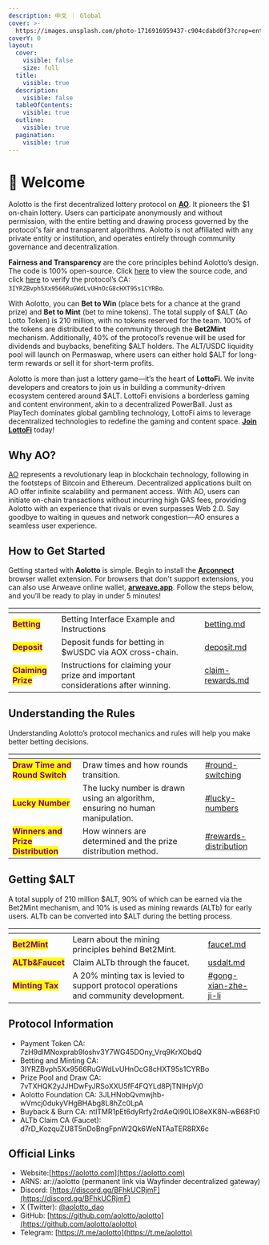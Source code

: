 ```yaml
---
description: 中文 ｜ Global
cover: >-
  https://images.unsplash.com/photo-1716916959437-c904cdabd0f3?crop=entropy&cs=srgb&fm=jpg&ixid=M3wxOTcwMjR8MHwxfHJhbmRvbXx8fHx8fHx8fDE3MjAzMjY3MzZ8&ixlib=rb-4.0.3&q=85
coverY: 0
layout:
  cover:
    visible: false
    size: full
  title:
    visible: true
  description:
    visible: false
  tableOfContents:
    visible: true
  outline:
    visible: true
  pagination:
    visible: true
---
```


# 👏 Welcome

Aolotto is the first decentralized lottery protocol on [**AO**](https://ao.arweave.dev/). It pioneers the $1 on-chain lottery. Users can participate anonymously and without permission, with the entire betting and drawing process governed by the protocol's fair and transparent algorithms. Aolotto is not affiliated with any private entity or institution, and operates entirely through community governance and decentralization.

**Fairness and Transparency** are the core principles behind Aolotto’s design. The code is 100% open-source. Click [here](https://github.com/aolotto/protocols) to view the source code, and click [here](https://www.ao.link/#/entity/3IYRZBvph5Xx9566RuGWdLvUHnOcG8cHXT95s1CYRBo) to verify the protocol’s CA: `3IYRZBvph5Xx9566RuGWdLvUHnOcG8cHXT95s1CYRBo`.

With Aolotto, you can **Bet to Win** (place bets for a chance at the grand prize) and **Bet to Mint** (bet to mine tokens). The total supply of $ALT (Ao Lotto Token) is 210 million, with no tokens reserved for the team. 100% of the tokens are distributed to the community through the **Bet2Mint** mechanism. Additionally, 40% of the protocol’s revenue will be used for dividends and buybacks, benefiting $ALT holders. The ALT/USDC liquidity pool will launch on Permaswap, where users can either hold $ALT for long-term rewards or sell it for short-term profits.

Aolotto is more than just a lottery game—it’s the heart of **LottoFi**. We invite developers and creators to join us in building a community-driven ecosystem centered around $ALT. LottoFi envisions a borderless gaming and content environment, akin to a decentralized PowerBall. Just as PlayTech dominates global gambling technology, LottoFi aims to leverage decentralized technologies to redefine the gaming and content space. [**Join LottoFi**](https://docs.aolotto.com/cn/lottofi) today!

## Why AO?

[AO](https://ao.arweave.dev/) represents a revolutionary leap in blockchain technology, following in the footsteps of Bitcoin and Ethereum. Decentralized applications built on AO offer infinite scalability and permanent access. With AO, users can initiate on-chain transactions without incurring high GAS fees, providing Aolotto with an experience that rivals or even surpasses Web 2.0. Say goodbye to waiting in queues and network congestion—AO ensures a seamless user experience.

## How to Get Started

Getting started with **Aolotto** is simple. Begin to install the [**Arconnect**](https://www.arconnect.io/) browser wallet extension. For browsers that don't support extensions, you can also use Arweave online wallet, [**arweave.app**](https://arweave.app/wallet/0/tx-list). Follow the steps below, and you’ll be ready to play in under 5 minutes!

<table data-view="cards"><thead><tr><th></th><th></th><th></th><th data-hidden data-card-target data-type="content-ref"></th></tr></thead><tbody><tr><td><mark style="color:purple;"><strong>Betting</strong></mark></td><td>Betting Interface Example and Instructions</td><td></td><td><a href="betting.md">betting.md</a></td></tr><tr><td><mark style="color:purple;"><strong>Deposit</strong></mark></td><td>Deposit funds for betting in $wUSDC via AOX cross-chain.</td><td></td><td><a href="deposit.md">deposit.md</a></td></tr><tr><td><mark style="color:purple;"><strong>Claiming Prize</strong></mark></td><td>Instructions for claiming your prize and important considerations after winning.</td><td></td><td><a href="claim-rewards.md">claim-rewards.md</a></td></tr></tbody></table>

## Understanding the Rules

Understanding Aolotto’s protocol mechanics and rules will help you make better betting decisions.

<table data-view="cards"><thead><tr><th></th><th></th><th></th><th data-hidden data-card-target data-type="content-ref"></th></tr></thead><tbody><tr><td><mark style="color:purple;"><strong>Draw Time and Round Switch</strong></mark></td><td>Draw times and how rounds transition.</td><td></td><td><a href="draw-and-rules.md#round-switching">#round-switching</a></td></tr><tr><td><mark style="color:purple;"><strong>Lucky Number</strong></mark></td><td>The lucky number is drawn using an algorithm, ensuring no human manipulation.</td><td></td><td><a href="draw-and-rules.md#lucky-numbers">#lucky-numbers</a></td></tr><tr><td><mark style="color:purple;"><strong>Winners and Prize Distribution</strong></mark></td><td>How winners are determined and the prize distribution method.</td><td></td><td><a href="draw-and-rules.md#rewards-distribution">#rewards-distribution</a></td></tr></tbody></table>

## Getting $ALT

A total supply of 210 million $ALT, 90% of which can be earned via the Bet2Mint mechanism, and 10% is used as mining rewards (ALTb) for early users. ALTb can be converted into $ALT during the betting process.

<table data-view="cards"><thead><tr><th></th><th></th><th></th><th data-hidden data-card-target data-type="content-ref"></th></tr></thead><tbody><tr><td><mark style="color:purple;"><strong>Bet2Mint</strong></mark></td><td>Learn about the mining principles behind Bet2Mint.</td><td></td><td><a href="faucet.md">faucet.md</a></td></tr><tr><td><mark style="color:purple;"><strong>ALTb&#x26;Faucet</strong></mark></td><td>Claim ALTb through the faucet.</td><td></td><td><a href="usdalt.md">usdalt.md</a></td></tr><tr><td><mark style="color:purple;"><strong>Minting Tax</strong></mark></td><td>A 20% minting tax is levied to support protocol operations and community development.</td><td></td><td><a href="usdalt.md#gong-xian-zhe-ji-li">#gong-xian-zhe-ji-li</a></td></tr></tbody></table>

## **Protocol Information**

* Payment Token CA: 7zH9dlMNoxprab9loshv3Y7WG45DOny\_Vrq9KrXObdQ
* Betting and Minting CA: 3IYRZBvph5Xx9566RuGWdLvUHnOcG8cHXT95s1CYRBo
* Prize Pool and Draw CA: 7vTXHQK2yJJHDwFyJRSoXXU5fF4FQYLd8PjTNlHpVj0
* Aolotto Foundation CA: 3JLHNobQvmwjhb-wVmcj0dukyVHgBHAbg8L8hZc0LpA
* Buyback & Burn CA: ntlTMR1pEt6dyRrfy2rdAeQI90LlO8eXK8N-wB68Ft0
* ALTb Claim CA (Faucet): d7rD\_KozquZU8T5nDoBngFpnW2Qk6WeNTAaTER8RX6c

## **Official Links**

* Website:[https://aolotto.com](https://aolotto.com)
* ARNS: ar://aolotto (permanent link via Wayfinder decentralized gateway)
* Discord: [https://discord.gg/BFhkUCRjmF](https://discord.gg/BFhkUCRjmF)
* X (Twitter): [@aolotto\_dao](https://twitter.com/aolotto_dao)
* GitHub: [https://github.com/aolotto/aolotto](https://github.com/aolotto/aolotto)
* Telegram: [https://t.me/aolotto](https://t.me/aolotto)

